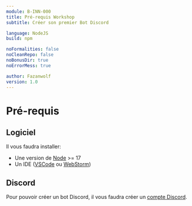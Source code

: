 ```yaml
---
module: B-INN-000
title: Pré-requis Workshop
subtitle: Créer son premier Bot Discord

language: NodeJS
build: npm

noFormalities: false
noCleanRepo: false
noBonusDir: true
noErrorMess: true

author: Fazanwolf
version: 1.0
---
```


# Pré-requis

## Logiciel

Il vous faudra installer:

- Une version de [Node](https://nodejs.org/fr/blog/release/v17.9.1/) >= 17
- Un IDE ([VSCode](https://code.visualstudio.com/download) ou [WebStorm](https://www.jetbrains.com/fr-fr/webstorm/download/))

## Discord

Pour pouvoir créer un bot Discord, il vous faudra créer un [compte Discord](https://discord.com/register).

